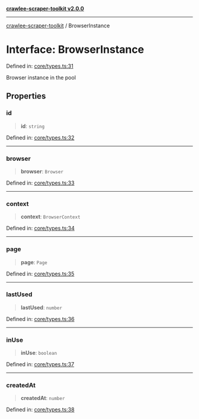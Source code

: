 [**crawlee-scraper-toolkit v2.0.0**](../README.md)

***

[crawlee-scraper-toolkit](../globals.md) / BrowserInstance

# Interface: BrowserInstance

Defined in: [core/types.ts:31](https://github.com/devalexanderdaza/crawlee-scraper-toolkit/blob/main/src/core/types.ts#L31)

Browser instance in the pool

## Properties

### id

> **id**: `string`

Defined in: [core/types.ts:32](https://github.com/devalexanderdaza/crawlee-scraper-toolkit/blob/main/src/core/types.ts#L32)

***

### browser

> **browser**: `Browser`

Defined in: [core/types.ts:33](https://github.com/devalexanderdaza/crawlee-scraper-toolkit/blob/main/src/core/types.ts#L33)

***

### context

> **context**: `BrowserContext`

Defined in: [core/types.ts:34](https://github.com/devalexanderdaza/crawlee-scraper-toolkit/blob/main/src/core/types.ts#L34)

***

### page

> **page**: `Page`

Defined in: [core/types.ts:35](https://github.com/devalexanderdaza/crawlee-scraper-toolkit/blob/main/src/core/types.ts#L35)

***

### lastUsed

> **lastUsed**: `number`

Defined in: [core/types.ts:36](https://github.com/devalexanderdaza/crawlee-scraper-toolkit/blob/main/src/core/types.ts#L36)

***

### inUse

> **inUse**: `boolean`

Defined in: [core/types.ts:37](https://github.com/devalexanderdaza/crawlee-scraper-toolkit/blob/main/src/core/types.ts#L37)

***

### createdAt

> **createdAt**: `number`

Defined in: [core/types.ts:38](https://github.com/devalexanderdaza/crawlee-scraper-toolkit/blob/main/src/core/types.ts#L38)
